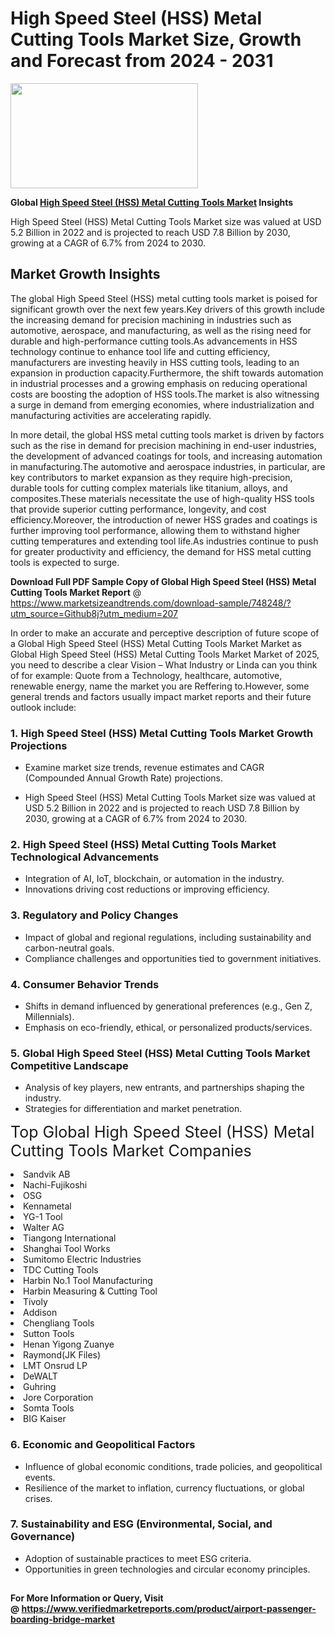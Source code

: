 <H1>High Speed Steel (HSS) Metal Cutting Tools Market Size, Growth and Forecast from 2024 - 2031</H1><img class="aligncenter size-medium wp-image-584254" src="https://thirdeyenews.in/wp-content/uploads/2024/09/Global-Market-Research-300x168.jpeg" alt="" width="300" height="168" /><p><strong>Global&nbsp;<a href="https://www.marketsizeandtrends.com/download-sample/748248/?utm_source=Github8j?utm_medium=207">High Speed Steel (HSS) Metal Cutting Tools Market</a> Insights</strong></p><p>High Speed Steel (HSS) Metal Cutting Tools Market size was valued at USD 5.2 Billion in 2022 and is projected to reach USD 7.8 Billion by 2030, growing at a CAGR of 6.7% from 2024 to 2030.</p><p><h2>Market Growth Insights</h2> <p>The global High Speed Steel (HSS) metal cutting tools market is poised for significant growth over the next few years.Key drivers of this growth include the increasing demand for precision machining in industries such as automotive, aerospace, and manufacturing, as well as the rising need for durable and high-performance cutting tools.As advancements in HSS technology continue to enhance tool life and cutting efficiency, manufacturers are investing heavily in HSS cutting tools, leading to an expansion in production capacity.Furthermore, the shift towards automation in industrial processes and a growing emphasis on reducing operational costs are boosting the adoption of HSS tools.The market is also witnessing a surge in demand from emerging economies, where industrialization and manufacturing activities are accelerating rapidly.</p> <p>In more detail, the global HSS metal cutting tools market is driven by factors such as the rise in demand for precision machining in end-user industries, the development of advanced coatings for tools, and increasing automation in manufacturing.The automotive and aerospace industries, in particular, are key contributors to market expansion as they require high-precision, durable tools for cutting complex materials like titanium, alloys, and composites.These materials necessitate the use of high-quality HSS tools that provide superior cutting performance, longevity, and cost efficiency.Moreover, the introduction of newer HSS grades and coatings is further improving tool performance, allowing them to withstand higher cutting temperatures and extending tool life.As industries continue to push for greater productivity and efficiency, the demand for HSS metal cutting tools is expected to surge.</p> <p><span class=""><strong>Download Full PDF Sample Copy of Global High Speed Steel (HSS) Metal Cutting Tools Market Report</strong> @ <a href="https://www.marketsizeandtrends.com/download-sample/748248/?utm_source=Github8j?utm_medium=207" target="_blank">https://www.marketsizeandtrends.com/download-sample/748248/?utm_source=Github8j?utm_medium=207</a></span></p><p>In order to make an accurate and perceptive description of future scope of a Global&nbsp;High Speed Steel (HSS) Metal Cutting Tools Market Market as Global&nbsp;High Speed Steel (HSS) Metal Cutting Tools Market Market of 2025, you need to describe a clear Vision &ndash; What Industry or Linda can you think of for example: Quote from a Technology, healthcare, automotive, renewable energy, name the market you are Reffering to.However, some general trends and factors usually impact market reports and their future outlook include:</p><h3>1.&nbsp;<strong>High Speed Steel (HSS) Metal Cutting Tools Market Growth Projections</strong></h3><ul><li>Examine market size trends, revenue estimates and CAGR (Compounded Annual Growth Rate) projections.</li><li><p>High Speed Steel (HSS) Metal Cutting Tools Market size was valued at USD 5.2 Billion in 2022 and is projected to reach USD 7.8 Billion by 2030, growing at a CAGR of 6.7% from 2024 to 2030.</p></li></ul><h3>2.&nbsp;<strong>High Speed Steel (HSS) Metal Cutting Tools Market Technological Advancements</strong></h3><ul><li>Integration of AI, IoT, blockchain, or automation in the industry.</li><li>Innovations driving cost reductions or improving efficiency.</li></ul><h3>3.&nbsp;<strong>Regulatory and Policy Changes</strong></h3><ul><li>Impact of global and regional regulations, including sustainability and carbon-neutral goals.</li><li>Compliance challenges and opportunities tied to government initiatives.</li></ul><h3>4.&nbsp;<strong>Consumer Behavior Trends</strong></h3><ul><li>Shifts in demand influenced by generational preferences (e.g., Gen Z, Millennials).</li><li>Emphasis on eco-friendly, ethical, or personalized products/services.</li></ul><h3>5.&nbsp;<strong>Global High Speed Steel (HSS) Metal Cutting Tools Market Competitive Landscape</strong></h3><ul><li>Analysis of key players, new entrants, and partnerships shaping the industry.</li><li>Strategies for differentiation and market penetration.</li></ul><p data-pm-slice="1 1 []"><span style="color: inherit; font-family: inherit; font-size: 25px;">Top Global High Speed Steel (HSS) Metal Cutting Tools Market Companies</span></p><div class="" data-test-id=""><p><li> Sandvik AB</li><li> Nachi-Fujikoshi</li><li> OSG</li><li> Kennametal</li><li> YG-1 Tool</li><li> Walter AG</li><li> Tiangong International</li><li> Shanghai Tool Works</li><li> Sumitomo Electric Industries</li><li> TDC Cutting Tools</li><li> Harbin No.1 Tool Manufacturing</li><li> Harbin Measuring & Cutting Tool</li><li> Tivoly</li><li> Addison</li><li> Chengliang Tools</li><li> Sutton Tools</li><li> Henan Yigong Zuanye</li><li> Raymond(JK Files)</li><li> LMT Onsrud LP</li><li> DeWALT</li><li> Guhring</li><li> Jore Corporation</li><li> Somta Tools</li><li> BIG Kaiser</li></p></div><h3>6.&nbsp;<strong>Economic and Geopolitical Factors</strong></h3><ul><li>Influence of global economic conditions, trade policies, and geopolitical events.</li><li>Resilience of the market to inflation, currency fluctuations, or global crises.</li></ul><h3>7.&nbsp;<strong>Sustainability and ESG (Environmental, Social, and Governance)</strong></h3><ul><li>Adoption of sustainable practices to meet ESG criteria.</li><li>Opportunities in green technologies and circular economy principles.</li></ul><h2><strong style="font-size: 14px;">For More Information or Query, Visit @&nbsp;</strong><a style="background-color: #ffffff; font-size: 14px;" href="https://www.marketsizeandtrends.com/report/high-speed-steel-hss-metal-cutting-tools-market/" target="_blank">https://www.verifiedmarketreports.com/product/airport-passenger-boarding-bridge-market</a></h2>